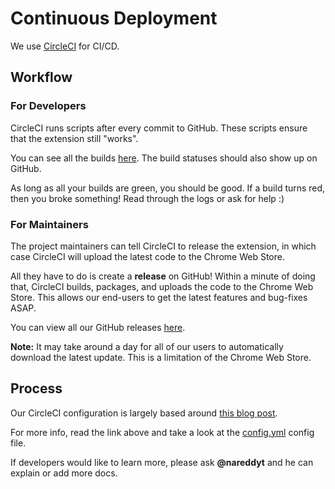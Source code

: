 # Continuous Deployment

We use [CircleCI](https://circleci.com/blog/what-is-continuous-integration/) for CI/CD.

## Workflow

### For Developers

CircleCI runs scripts after every commit to GitHub. These scripts ensure that the extension still "works".

You can see all the builds [here](https://circleci.com/gh/nareddyt/discover-rewards-notifier). The build statuses should also show up on GitHub.

As long as all your builds are green, you should be good. If a build turns red, then you broke something! Read through the logs or ask for help :)

### For Maintainers

The project maintainers can tell CircleCI to release the extension, in which case CircleCI will upload the latest code to the Chrome Web Store.

All they have to do is create a **release** on GitHub!
Within a minute of doing that, CircleCI builds, packages, and uploads the code to the Chrome Web Store.
This allows our end-users to get the latest features and bug-fixes ASAP.

You can view all our GitHub releases [here](https://github.com/nareddyt/discover-rewards-notifier/releases).

**Note:** It may take around a day for all of our users to automatically download the latest update. This is a limitation of the Chrome Web Store.

## Process

Our CircleCI configuration is largely based around [this blog post](https://circleci.com/blog/continuously-deploy-a-chrome-extension/).

For more info, read the link above and take a look at the [config.yml](config.yml) config file.

If developers would like to learn more, please ask **@nareddyt** and he can explain or add more docs.